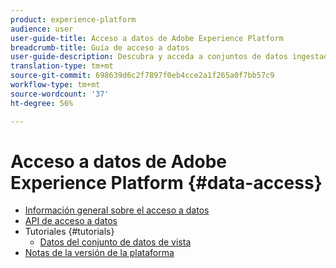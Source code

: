 ```yaml
---
product: experience-platform
audience: user
user-guide-title: Acceso a datos de Adobe Experience Platform
breadcrumb-title: Guía de acceso a datos
user-guide-description: Descubra y acceda a conjuntos de datos ingestados dentro de Platform.
translation-type: tm+mt
source-git-commit: 698639d6c2f7897f0eb4cce2a1f265a0f7bb57c9
workflow-type: tm+mt
source-wordcount: '37'
ht-degree: 56%

---
```



# Acceso a datos de Adobe Experience Platform {#data-access}

- [Información general sobre el acceso a datos](home.md)
- [API de acceso a datos](api.md)
- Tutoriales {#tutorials}
   - [Datos del conjunto de datos de vista](tutorials/dataset-data.md)
- [Notas de la versión de la plataforma](https://www.adobe.com/go/platform-release-notes-en)